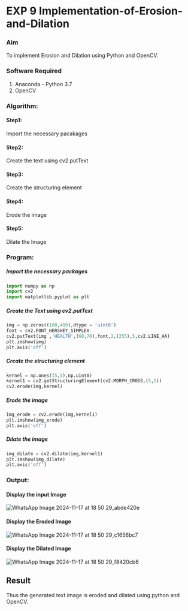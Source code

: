 # EXP 9 Implementation-of-Erosion-and-Dilation
### Aim
To implement Erosion and Dilation using Python and OpenCV.
### Software Required
1. Anaconda - Python 3.7
2. OpenCV
### Algorithm:
#### Step1:<br>
Import the necessary pacakages

#### Step2:<br>
Create the text using cv2.putText

#### Step3:<br>
Create the structuring element

#### Step4:<br>
Erode the image

#### Step5: <br>
Dilate the Image

 ### Program:
##### Import the necessary packages
``` Python
import numpy as np
import cv2
import matplotlib.pyplot as plt
```
##### Create the Text using cv2.putText
``` Python
img = np.zeros((100,400),dtype = 'uint8')
font = cv2.FONT_HERSHEY_SIMPLEX
cv2.putText(img ,'HEALTH',(60,70),font,2,(255),5,cv2.LINE_AA)
plt.imshow(img)
plt.axis('off')
```
##### Create the structuring element
``` Python
kernel = np.ones((5,5),np.uint8)
kernel1 = cv2.getStructuringElement(cv2.MORPH_CROSS,(5,5))
cv2.erode(img,kernel)
```
##### Erode the image
``` Python
img_erode = cv2.erode(img,kernel1)
plt.imshow(img_erode)
plt.axis('off')

```
##### Dilate the image
``` Python
img_dilate = cv2.dilate(img,kernel1)
plt.imshow(img_dilate)
plt.axis('off')
```
### Output:

#### Display the input Image
![WhatsApp Image 2024-11-17 at 18 50 29_abde420e](https://github.com/user-attachments/assets/ba0a5212-515d-4682-a04a-4d3d849fb5d2)



#### Display the Eroded Image
![WhatsApp Image 2024-11-17 at 18 50 29_c1656bc7](https://github.com/user-attachments/assets/18bb04dc-2b27-4525-b6dc-59f392cfa9f3)



#### Display the Dilated Image
![WhatsApp Image 2024-11-17 at 18 50 29_f8420cb6](https://github.com/user-attachments/assets/72456000-0afa-4f4d-852c-1020f29087fc)


## Result
Thus the generated text image is eroded and dilated using python and OpenCV.
